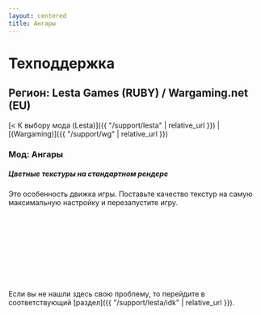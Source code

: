 ```yaml
---
layout: centered
title: Ангары
---
```


# Техподдержка

## Регион: Lesta Games (RUBY) / Wargaming.net (EU)

[< К выбору мода (Lesta)]({{ "/support/lesta" | relative_url }}) \| [(Wargaming)]({{ "/support/wg" | relative_url }})

### Мод: Ангары

##### Цветные текстуры на стандартном рендере

Это особенность движка игры. Поставьте качество текстур на самую максимальную настройку и перезапустите игру.

<br>
<br>
<br>
<br>
<br>
<br>
<br>
<br>

<div>
    <div class="b-hr-layoutfix">
        <div class="b-hr-block"><span></span></div>
    </div>
</div>

Если вы не нашли здесь свою проблему, то перейдите в соответствующий [раздел]({{ "/support/lesta/idk" | relative_url }}).

